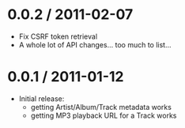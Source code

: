 0.0.2 / 2011-02-07
==================

 - Fix CSRF token retrieval
 - A whole lot of API changes... too much to list...

0.0.1 / 2011-01-12
==================

 - Initial release:
   - getting Artist/Album/Track metadata works
   - getting MP3 playback URL for a Track works
